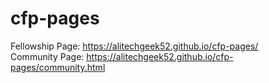 # cfp-pages

Fellowship Page: https://alitechgeek52.github.io/cfp-pages/    \
Community Page: https://alitechgeek52.github.io/cfp-pages/community.html
